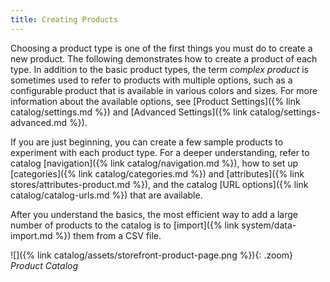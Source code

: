 ```yaml
---
title: Creating Products
---
```


Choosing a product type is one of the first things you must do to create a new product. The following demonstrates how to create a product of each type. In addition to the basic product types, the term _complex product_ is sometimes used to refer to products with multiple options, such as a configurable product that is available in various colors and sizes. For more information about the available options, see [Product Settings]({% link catalog/settings.md %}) and [Advanced Settings]({% link catalog/settings-advanced.md %}).

If you are just beginning, you can create a few sample products to experiment with each product type. For a deeper understanding, refer to catalog [navigation]({% link catalog/navigation.md %}), how to set up [categories]({% link catalog/categories.md %}) and [attributes]({% link stores/attributes-product.md %}), and the catalog [URL options]({% link catalog/catalog-urls.md %}) that are available.

After you understand the basics, the most efficient way to add a large number of products to the catalog is to [import]({% link system/data-import.md %}) them from a CSV file.

![]({% link catalog/assets/storefront-product-page.png %}){: .zoom}
_Product Catalog_
